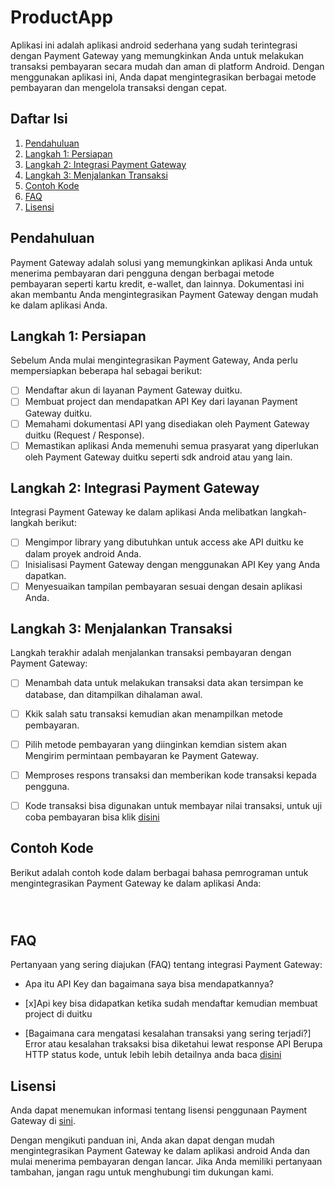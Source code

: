 # ProductApp

Aplikasi ini adalah aplikasi android sederhana yang sudah terintegrasi dengan Payment Gateway yang memungkinkan Anda untuk melakukan transaksi pembayaran secara mudah dan aman di platform Android. Dengan menggunakan aplikasi ini, Anda dapat mengintegrasikan berbagai metode pembayaran dan mengelola transaksi dengan cepat.

## Daftar Isi
1. [Pendahuluan](#pendahuluan)
2. [Langkah 1: Persiapan](#langkah-1-persiapan)
3. [Langkah 2: Integrasi Payment Gateway](#langkah-2-integrasi-payment-gateway)
4. [Langkah 3: Menjalankan Transaksi](#langkah-3-menjalankan-transaksi)
5. [Contoh Kode](#contoh-kode)
6. [FAQ](#faq)
7. [Lisensi](#lisensi)

## Pendahuluan
Payment Gateway adalah solusi yang memungkinkan aplikasi Anda untuk menerima pembayaran dari pengguna dengan berbagai metode pembayaran seperti kartu kredit, e-wallet, dan lainnya. Dokumentasi ini akan membantu Anda mengintegrasikan Payment Gateway dengan mudah ke dalam aplikasi Anda.

## Langkah 1: Persiapan
Sebelum Anda mulai mengintegrasikan Payment Gateway, Anda perlu mempersiapkan beberapa hal sebagai berikut:
- [ ] Mendaftar akun di layanan Payment Gateway duitku.
- [ ] Membuat project dan mendapatkan API Key dari layanan Payment Gateway duitku.
- [ ] Memahami dokumentasi API yang disediakan oleh Payment Gateway duitku (Request / Response).
- [ ] Memastikan aplikasi Anda memenuhi semua prasyarat yang diperlukan oleh Payment Gateway duitku seperti sdk  	   android atau yang lain.

## Langkah 2: Integrasi Payment Gateway
Integrasi Payment Gateway ke dalam aplikasi Anda melibatkan langkah-langkah berikut:
- [ ] Mengimpor library yang dibutuhkan untuk access ake API duitku  ke dalam proyek android Anda.
- [ ] Inisialisasi Payment Gateway dengan menggunakan API Key yang Anda dapatkan.
- [ ] Menyesuaikan tampilan pembayaran sesuai dengan desain aplikasi Anda.

## Langkah 3: Menjalankan Transaksi
Langkah terakhir adalah menjalankan transaksi pembayaran dengan Payment Gateway:
- [ ] Menambah data untuk melakukan transaksi data akan tersimpan ke database, dan ditampilkan dihalaman awal.
- [ ] Kkik salah satu transaksi kemudian akan menampilkan metode pembayaran.
- [ ] Pilih metode pembayaran yang diinginkan kemdian sistem akan Mengirim permintaan pembayaran ke Payment Gateway.
- [ ] Memproses respons transaksi dan memberikan kode transaksi kepada pengguna.
- [ ] Kode transaksi bisa digunakan untuk membayar nilai transaksi, untuk uji coba pembayaran bisa klik 
[disini](https://docs.duitku.com/api/id/#uji-coba)


## Contoh Kode
Berikut adalah contoh kode dalam berbagai bahasa pemrograman untuk mengintegrasikan Payment Gateway ke dalam aplikasi Anda:



```



```


## FAQ
Pertanyaan yang sering diajukan (FAQ) tentang integrasi Payment Gateway:
- Apa itu API Key dan bagaimana saya bisa mendapatkannya?<br>
- [x]Api key bisa didapatkan ketika sudah mendaftar kemudian membuat project di duitku

- [Bagaimana cara mengatasi kesalahan transaksi yang sering terjadi?]
Error atau kesalahan traksaksi bisa diketahui lewat response API Berupa HTTP status kode, untuk lebih lebih detailnya anda baca [disini](https://docs.duitku.com/api/id/#http-code)

## Lisensi
Anda dapat menemukan informasi tentang lisensi penggunaan Payment Gateway di [sini](https://github.com/Faizalilham).

Dengan mengikuti panduan ini, Anda akan dapat dengan mudah mengintegrasikan Payment Gateway ke dalam aplikasi android  Anda dan mulai menerima pembayaran dengan lancar. Jika Anda memiliki pertanyaan tambahan, jangan ragu untuk menghubungi tim dukungan kami.


